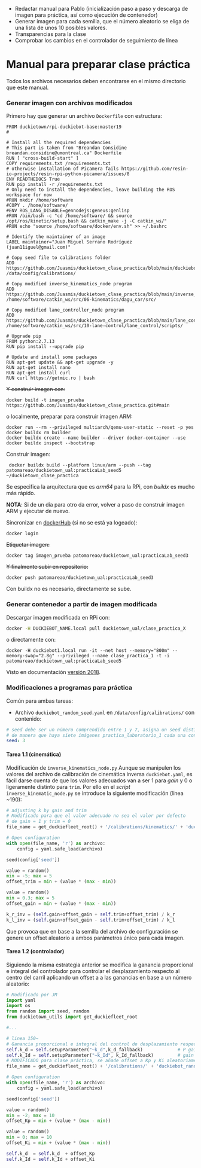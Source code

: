 - Redactar manual para Pablo (inicialización paso a paso y descarga de imagen para práctica, así como ejecución de contenedor)
- Generar imagen para cada semilla, que el número aleatorio se eliga de una lista de unos 10 posibles valores.
- Transparencias para la clase
- Comprobar los cambios en el controlador de seguimiento de línea

# Manual para preparar clase práctica
Todos los archivos necesarios deben encontrarse en el mismo directorio que este manual.

### Generar imagen con archivos modificados
Primero hay que generar un archivo `Dockerfile` con estructura:
```docker
FROM duckietown/rpi-duckiebot-base:master19
#

# Install all the required dependencies
# This part is taken from "Breandan Considine breandan.considine@umontreal.ca" Dockerfile
RUN [ "cross-build-start" ]
COPY requirements.txt /requirements.txt
# otherwise installation of Picamera fails https://github.com/resin-io-projects/resin-rpi-python-picamera/issues/8
ENV READTHEDOCS True
RUN pip install -r /requirements.txt
# Only need to install the dependencies, leave building the ROS workspace for now
#RUN mkdir /home/software
#COPY . /home/software/
#ENV ROS_LANG_DISABLE=gennodejs:geneus:genlisp
#RUN /bin/bash -c "cd /home/software/ && source /opt/ros/kinetic/setup.bash && catkin_make -j -C catkin_ws/"
#RUN echo "source /home/software/docker/env.sh" >> ~/.bashrc

# Identify the maintainer of an image
LABEL maintainer="Juan Miguel Serrano Rodríguez (juan11iguel@gmail.com)"

# Copy seed file to calibrations folder 
ADD https://github.com/Juasmis/duckietown_clase_practica/blob/main/duckiebot_random_seed.yaml /data/config/calibrations/

# Copy modified inverse_kinematics_node program
ADD https://github.com/Juasmis/duckietown_clase_practica/blob/main/inverse_kinematics_node.py /home/software/catkin_ws/src/06-kinematics/dagu_car/src/ 

# Copy modified lane_controller_node program
ADD https://github.com/Juasmis/duckietown_clase_practica/blob/main/lane_controller_node.py /home/software/catkin_ws/src/10-lane-control/lane_control/scripts/

# Upgrade pip
FROM python:2.7.13
RUN pip install --upgrade pip

# Update and install some packages
RUN apt-get update && apt-get upgrade -y
RUN apt-get install nano
RUN apt-get install curl
RUN curl https://getmic.ro | bash
```

~~Y construir imagen con:~~
```shell
docker build -t imagen_prueba https://github.com/Juasmis/duckietown_clase_practica.git#main
```

o localmente, preparar para construir imagen ARM:
```docker
docker run --rm --privileged multiarch/qemu-user-static --reset -p yes 
docker buildx rm builder
docker buildx create --name builder --driver docker-container --use  
docker buildx inspect --bootstrap
```
Construir imagen:
```shell
 docker buildx build --platform linux/arm --push --tag patomareao/duckietown_ual:practicaLab_seed5 ~/duckietown_clase_practica
```
Se especifica la arquitectura que es *arm64* para la RPi, con *buildx* es mucho más rápido.

**NOTA**: Si de un día para otro da error, volver a paso de construir imagen ARM y ejecutar de nuevo.

Sincronizar en [dockerHub](https://hub.docker.com/) (si no se está ya logeado):
```shell
docker login
```
~~Etiquetar imagen:~~
```shell
docker tag imagen_prueba patomareao/duckietown_ual:practicaLab_seed3
```
~~Y finalmente subir en repositorio:~~
```shell
docker push patomareao/duckietown_ual:practicaLab_seed3
```
Con buildx no es necesario, directamente se sube.

### Generar contenedor a partir de imagen modificada
Descargar imagen modificada en RPi con:
```bash
docker -H DUCKIEBOT_NAME.local pull duckietown_ual/clase_practica_X
```

o directamente con:
```docker
docker -H duckiebot1.local run -it --net host --memory="800m" --memory-swap="2.8g" --privileged --name clase_practica_1 -t -i patomareao/duckietown_ual:practicaLab_seed5
```
Visto en documentación [versión 2018](https://docs.duckietown.org/DT18/opmanual_duckiebot/out/demo_lane_following.html).

### Modificaciones a programas para práctica
Común para ambas tareas:
- Archivo `duckiebot_random_seed.yaml`  en `/data/config/calibrations/` con contenido:
```yaml
# seed debe ser un número comprendido entre 1 y 7, asigna un seed distinto a cada imagen practica_laboratorio
# de manera que haya siete imágenes practica_laboratorio_1 cada una con un seed distinto
seed: 3
```

#### Tarea 1.1 (cinemática)
Modificación de `inverse_kinematics_node.py`
Aunque se manipulen los valores del archivo de calibración de cinemática inversa  `duckiebot.yaml`, es fácil darse cuenta de que los valores adecuados van a ser 1 para *gain* y 0 o ligeramente distinto para `trim`. Por ello en el *script* `inverse_kinematic_node.py` se introduce la siguiente modificación (línea ~190):
```python
# adjusting k by gain and trim
# Modificado para que el valor adecuado no sea el valor por defecto 
# de gain = 1 y trim = 0 
file_name = get_duckiefleet_root() + '/calibrations/kinematics/' + 'duckiebot_random_seed' + ".yaml"

# Open configuration
with open(file_name, 'r') as archivo:
	config = yaml.safe_load(archivo)

seed(config['seed'])

value = random()
min = -5; max = 5
offset_trim = min + (value * (max - min))

value = random()
min = 0.3; max = 5
offset_gain = min + (value * (max - min))

k_r_inv = (self.gain+offset_gain + self.trim+offset_trim) / k_r
k_l_inv = (self.gain+offset_gain - self.trim+offset_trim) / k_l
```
Que provoca que en base a la semilla del archivo de configuración se genere un offset aleatorio a ambos parámetros único para cada imagen.

#### Tarea 1.2 (controlador)
Siguiendo la misma estrategia anterior se modifica la ganancia proporcional e integral del controlador para controlar el desplazamiento respecto al centro del carril aplicando un offset a a las ganancias en base a un número aleatorio:
```python
# Modificado por JM
import yaml
import os
from random import seed, random
from duckietown_utils import get_duckiefleet_root

#...

# linea 150~
# Ganancia proporcional e integral del control de desplazamiento respecto a centro de carril
self.k_d = self.setupParameter("~k_d",k_d_fallback)             # P gain for d
self.k_Id = self.setupParameter("~k_Id", k_Id_fallback)         # gain for integrator of d
# MODIFICADO para clase práctica, se añade offset a Kp y Ki aleatoriamente en base a semilla
file_name = get_duckiefleet_root() + '/calibrations/' + 'duckiebot_random_seed' + ".yaml"

# Open configuration
with open(file_name, 'r') as archivo:
	config = yaml.safe_load(archivo)

seed(config['seed'])

value = random()
min = -2; max = 10
offset_Kp = min + (value * (max - min))

value = random()
min = 0; max = 10
offset_Ki = min + (value * (max - min))

self.k_d  = self.k_d  + offset_Kp
self.k_Id = self.k_Id + offset_Ki

```

